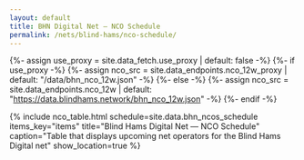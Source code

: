 ```yaml
---
layout: default
title: BHN Digital Net — NCO Schedule
permalink: /nets/blind-hams/nco-schedule/
---
```


{%- assign use_proxy = site.data_fetch.use_proxy | default: false -%}
{%- if use_proxy -%}
  {%- assign nco_src = site.data_endpoints.nco_12w_proxy | default: "/data/bhn_nco_12w.json" -%}
{%- else -%}
  {%- assign nco_src = site.data_endpoints.nco_12w | default: "https://data.blindhams.network/bhn_nco_12w.json" -%}
{%- endif -%}

<div class="nco-table-container" data-nco-json="{{ nco_src }}">
{% include nco_table.html schedule=site.data.bhn_ncos_schedule items_key="items" title="Blind Hams Digital Net — NCO Schedule" caption="Table that displays upcoming net operators for the Blind Hams Digital net" show_location=true %}
</div>

<script defer src="{{ '/assets/js/json-widgets.js' | relative_url }}?v={{ site.github.build_revision | default: site.time | date: '%s' }}"></script>
